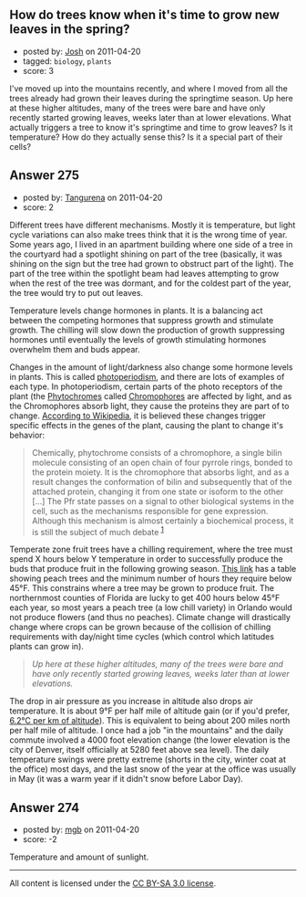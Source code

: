 ## How do trees know when it's time to grow new leaves in the spring?

- posted by: [Josh](https://stackexchange.com/users/-1/20-josh) on 2011-04-20
- tagged: `biology`, `plants`
- score: 3

I've moved up into the mountains recently, and where I moved from all the trees already had grown their leaves during the springtime season. Up here at these higher altitudes, many of the trees were bare and have only recently started growing leaves, weeks later than at lower elevations. What actually triggers a tree to know it's springtime and time to grow leaves? Is it temperature? How do they actually sense this? Is it a special part of their cells?


## Answer 275

- posted by: [Tangurena](https://stackexchange.com/users/-1/74-tangurena) on 2011-04-20
- score: 2

<p>Different trees have different mechanisms. Mostly it is temperature, but light cycle variations can also make trees think that it is the wrong time of year. Some years ago, I lived in an apartment building where one side of a tree in the courtyard had a spotlight shining on part of the tree (basically, it was shining on the sign but the tree had grown to obstruct part of the light). The part of the tree within the spotlight beam had leaves attempting to grow when the rest of the tree was dormant, and for the coldest part of the year, the tree would try to put out leaves.  </p>

<p>Temperature levels change hormones in plants. It is a balancing act between the competing hormones that suppress growth and stimulate growth. The chilling will slow down the production of growth suppressing hormones until eventually the levels of growth stimulating hormones overwhelm them and buds appear. </p>

<p>Changes in the amount of light/darkness also change some hormone levels in plants. This is called <a href="http://en.wikipedia.org/wiki/Photoperiodism" rel="nofollow">photoperiodism</a>, and there are lots of examples of each type. In photoperiodism, certain parts of the photo receptors of the plant (the <a href="http://en.wikipedia.org/wiki/Phytochrome" rel="nofollow">Phytochromes</a> called <a href="http://en.wikipedia.org/wiki/Chromophore" rel="nofollow">Chromophores</a> are affected by light, and as the Chromophores absorb light, they cause the proteins they are part of to change. <a href="http://en.wikipedia.org/wiki/Phytochrome#Biochemistry" rel="nofollow">According to Wikipedia</a>, it is believed these changes trigger specific effects in the genes of the plant, causing the plant to change it's behavior:</p>

<blockquote>
  <p>Chemically, phytochrome consists of a
  chromophore, a single bilin molecule
  consisting of an open chain of four
  pyrrole rings, bonded to the protein
  moiety. It is the chromophore that
  absorbs light, and as a result changes
  the conformation of bilin and
  subsequently that of the attached
  protein, changing it from one state or
  isoform to the other [...] The Pfr
  state passes on a signal to other
  biological systems in the cell, such
  as the mechanisms responsible for gene
  expression. Although this mechanism is
  almost certainly a biochemical
  process, it is still the subject of
  much debate <sup><a href="http://en.wikipedia.org/wiki/Phytochrome#Biochemistry" rel="nofollow">1</a></sup></p>
</blockquote>

<p>Temperate zone fruit trees have a chilling requirement, where the tree must spend X hours below Y temperature in order to successfully produce the buds that produce fruit in the following growing season. <a href="http://www.ces.ncsu.edu/depts/hort/hil/hil-327.html" rel="nofollow">This link</a> has a table showing peach trees and the minimum number of hours they require below 45°F. This constrains where a tree may be grown to produce fruit. The northernmost counties of Florida are lucky to get 400 hours below 45°F each year, so most years a peach tree (a low chill variety) in Orlando would not produce flowers (and thus no peaches). Climate change will drastically change where crops can be grown because of the collision of chilling requirements with day/night time cycles (which control which latitudes plants can grow in). </p>

<blockquote>
  <p><em>Up here at these higher altitudes, many of the trees were bare and have only recently started growing leaves, weeks later than at lower elevations.</em> </p>
</blockquote>

<p>The drop in air pressure as you increase in altitude also drops air temperature. It is about 9°F per half mile of altitude gain (or if you'd prefer, <a href="http://www.ciese.org/curriculum/weatherproj2/en/lessonC3.shtml" rel="nofollow">6.2°C per km of altitude</a>). This is equivalent to being about 200 miles north per half mile of altitude. I once had a job "in the mountains" and the daily commute involved a 4000 foot elevation change (the lower elevation is the city of Denver, itself officially at 5280 feet above sea level). The daily temperature swings were pretty extreme (shorts in the city, winter coat at the office) most days, and the last snow of the year at the office was usually in May (it was a warm year if it didn't snow before Labor Day). </p>



## Answer 274

- posted by: [mgb](https://stackexchange.com/users/-1/15-mgb) on 2011-04-20
- score: -2

Temperature and amount of sunlight.



---

All content is licensed under the [CC BY-SA 3.0 license](https://creativecommons.org/licenses/by-sa/3.0/).
